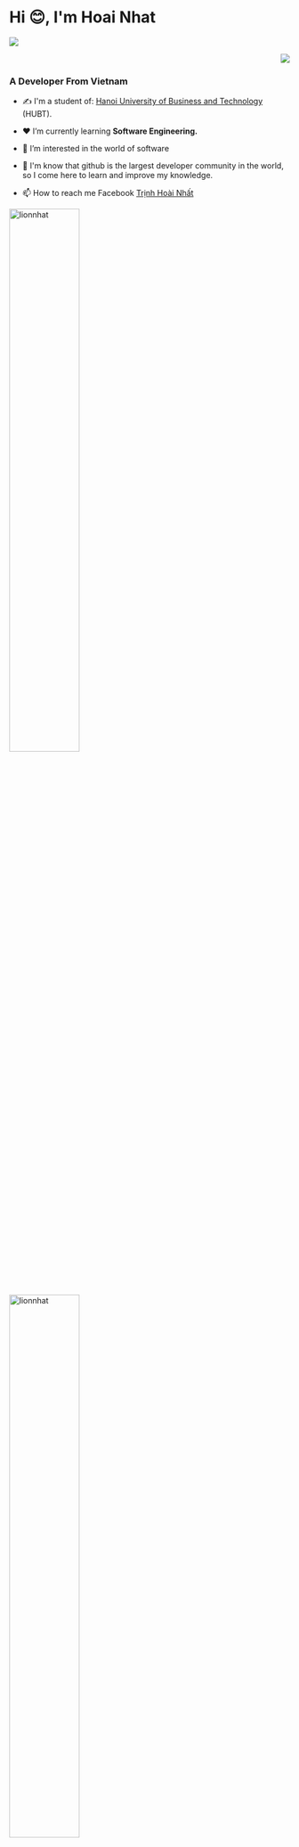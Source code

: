 <h1 align="left">Hi 😊, I'm Hoai Nhat</h1>
<p align="left"><img src="https://img.icons8.com/emoji/48/000000/vietnam-emoji.png"/></p>
<p align="right"><img src="https://thi.hubt.edu.vn/packages/hubt/img/logohubt.jpg"/></p>
<h3 align="left">A Developer From Vietnam </h3>

- ✍ I'm a student of:  <a href="http://hubt.edu.vn/">Hanoi University of Business and Technology </a>(HUBT).

- ❤ I’m currently learning **Software Engineering.**
- 👀 I’m interested in the world of software
- 💞️ I'm know that github is the largest developer community in the world, so I come here to learn and improve my knowledge.
- 📫 How to reach me Facebook [Trịnh Hoài Nhất](https://www.facebook.com/trinhhoainhat/)
</p>


  <tr>
    <td>
 <img src="https://github-readme-stats.vercel.app/api/top-langs/?username=lionnhat&bg_color=FFFFFF00&text_color=179fa3&layout=compact&hide=CSS&langs_count=10&custom_title=Most%20Used%20Language" alt="lionnhat" width="50%"/>
      <img src="https://github-readme-stats.vercel.app/api?username=lionnhat&bg_color=FFFFFF00&text_color=179fa3&show_icons=true&count_private=true&include_all_commits=true&custom_title=Hoai%20Nhat%20GitHubt%20Stats" alt="lionnhat" width="50%"/>
